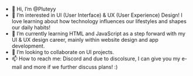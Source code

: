 - 👋 Hi, I’m @Pluteyy
- 👀 I’m interested in UI (User Interface) & UX (User Experience) Design! I love learning about how technology influences our lifestyles and shapes our daily habits!
- 🌱 I’m currently learning HTML and JavaScript as a step forward with my UI & UX design career, mainly within website design and app development.
- 💞️ I’m looking to collaborate on UI projects. 
- 📫 How to reach me: Discord and due to discolsure, I can give you my e-mail and more if we further discuss plans! :)

<!---
Pluteyy/Pluteyy is a ✨ special ✨ repository because its `README.md` (this file) appears on your GitHub profile.
You can click the Preview link to take a look at your changes.
--->
